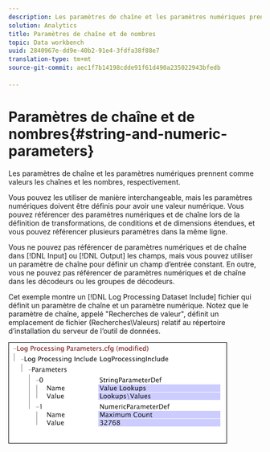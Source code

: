 ```yaml
---
description: Les paramètres de chaîne et les paramètres numériques prennent comme valeurs les chaînes et les nombres, respectivement.
solution: Analytics
title: Paramètres de chaîne et de nombres
topic: Data workbench
uuid: 2840967e-dd9e-40b2-91e4-3fdfa38f88e7
translation-type: tm+mt
source-git-commit: aec1f7b14198cdde91f61d490a235022943bfedb

---
```



# Paramètres de chaîne et de nombres{#string-and-numeric-parameters}

Les paramètres de chaîne et les paramètres numériques prennent comme valeurs les chaînes et les nombres, respectivement.

Vous pouvez les utiliser de manière interchangeable, mais les paramètres numériques doivent être définis pour avoir une valeur numérique. Vous pouvez référencer des paramètres numériques et de chaîne lors de la définition de transformations, de conditions et de dimensions étendues, et vous pouvez référencer plusieurs paramètres dans la même ligne.

Vous ne pouvez pas référencer de paramètres numériques et de chaîne dans [!DNL Input] ou [!DNL Output] les champs, mais vous pouvez utiliser un paramètre de chaîne pour définir un champ d’entrée constant. En outre, vous ne pouvez pas référencer de paramètres numériques et de chaîne dans les décodeurs ou les groupes de décodeurs.

Cet exemple montre un [!DNL Log Processing Dataset Include] fichier qui définit un paramètre de chaîne et un paramètre numérique. Notez que le paramètre de chaîne, appelé &quot;Recherches de valeur&quot;, définit un emplacement de fichier (Recherches\Valeurs) relatif au répertoire d’installation du serveur de l’outil de données.

![](assets/cfg_Parameters_StringNumeric.png)

